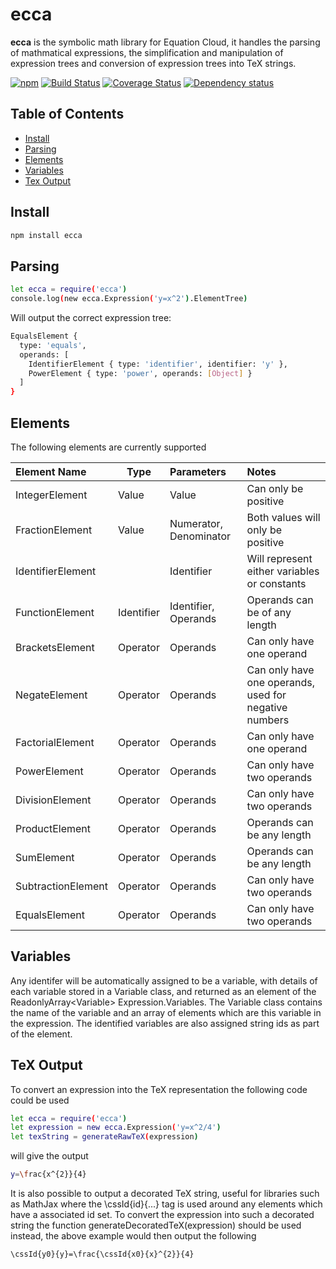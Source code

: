 # ecca

**ecca** is the symbolic math library for Equation Cloud, it handles the parsing of mathmatical expressions, the simplification and manipulation of expression trees and conversion of expression trees into TeX strings.

[![npm](https://img.shields.io/npm/v/ecca.svg)](https://www.npmjs.com/package/ecca)
[![Build Status](https://api.travis-ci.org/equation-cloud/ecca.svg?branch=master)](https://travis-ci.org/equation-cloud/ecca)
[![Coverage Status](https://img.shields.io/coveralls/equation-cloud/ecca.svg)](https://coveralls.io/github/equation-cloud/ecca?branch=master)
[![Dependency status](https://david-dm.org/equation-cloud/ecca.svg)](https://david-dm.org/equation-cloud/ecca)

## Table of Contents

- [Install](#install)
- [Parsing](#parsing)
- [Elements](#elements)
- [Variables](#variables)
- [Tex Output](#tex-output)

## Install

```sh
npm install ecca
```

## Parsing

```sh
let ecca = require('ecca')
console.log(new ecca.Expression('y=x^2').ElementTree)
```

Will output the correct expression tree:

```sh
EqualsElement {
  type: 'equals',
  operands: [
    IdentifierElement { type: 'identifier', identifier: 'y' },
    PowerElement { type: 'power', operands: [Object] }
  ]
}
```

## Elements

The following elements are currently supported

| Element Name       | Type       | Parameters             | Notes                                                 |
|:------------------ | ---------- |:---------------------- |:----------------------------------------------------- |
| IntegerElement     | Value      | Value                  | Can only be positive                                  |
| FractionElement    | Value      | Numerator, Denominator | Both values will only be positive                     |
| IdentifierElement  |            | Identifier             | Will represent either variables or constants          |
| FunctionElement    | Identifier | Identifier, Operands   | Operands can be of any length                         |
| BracketsElement    | Operator   | Operands               | Can only have one operand                             |
| NegateElement      | Operator   | Operands               | Can only have one operands, used for negative numbers |
| FactorialElement   | Operator   | Operands               | Can only have one operand                             |
| PowerElement       | Operator   | Operands               | Can only have two operands                            |
| DivisionElement    | Operator   | Operands               | Can only have two operands                            |
| ProductElement     | Operator   | Operands               | Operands can be any length                            |
| SumElement         | Operator   | Operands               | Operands can be any length                            |
| SubtractionElement | Operator   | Operands               | Can only have two operands                            |
| EqualsElement      | Operator   | Operands               | Can only have two operands                            |

## Variables

Any identifer will be automatically assigned to be a variable, with details of each variable stored in a Variable class, and returned as an element of the ReadonlyArray&lt;Variable&gt; Expression.Variables. The Variable class contains the name of the variable and an array of elements which are this variable in the expression. The identified variables are also assigned string ids as part of the element.

## TeX Output

To convert an expression into the TeX representation the following code could be used

```sh
let ecca = require('ecca')
let expression = new ecca.Expression('y=x^2/4')
let texString = generateRawTeX(expression)
```

will give the output 

```sh
y=\frac{x^{2}}{4}
```

It is also possible to output a decorated TeX string, useful for libraries such as MathJax where the \cssId{id}{...} tag is used around any elements which have a associated id set. To convert the expression into such a decorated string the function generateDecoratedTeX(expression) should be used instead, the above example would then output the following 

```sh
\cssId{y0}{y}=\frac{\cssId{x0}{x}^{2}}{4}
```
